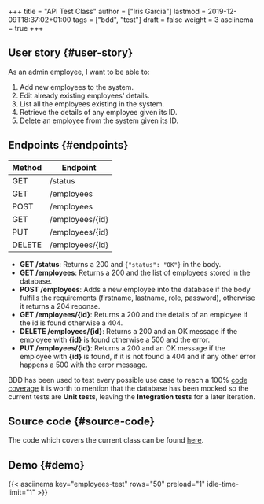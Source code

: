 +++
title = "API Test Class"
author = ["Iris Garcia"]
lastmod = 2019-12-09T18:37:02+01:00
tags = ["bdd", "test"]
draft = false
weight = 3
asciinema = true
+++

## User story {#user-story}

As an admin employee, I want to be able to:

1.  Add new employees to the system.
2.  Edit already existing employees' details.
3.  List all the employees existing in the system.
4.  Retrieve the details of any employee given its ID.
5.  Delete an employee from the system given its ID.


## Endpoints {#endpoints}

| Method | Endpoint        |
|--------|-----------------|
| GET    | /status         |
| GET    | /employees      |
| POST   | /employees      |
| GET    | /employees/{id} |
| PUT    | /employees/{id} |
| DELETE | /employees/{id} |

-   **GET /status**: Returns a 200 and `{"status": "OK"}` in the body.
-   **GET /employees**: Returns a 200 and the list of employees stored in the database.
-   **POST /employees**: Adds a new employee into the database if the body
    fulfills the requirements (firstname, lastname, role, password),
    otherwise it returns a 204 reponse.
-   **GET /employees/{id}**: Returns a 200 and the details of an employee
    if the id is found otherwise a 404.
-   **DELETE /employees/{id}**: Returns a 200 and an OK message if the
    employee with **{id}** is found otherwise a 500 and the error.
-   **PUT /employees/{id}**: Returns a 200 and an OK message if the
    employee with **{id}** is found, if it is not found a 404 and if any
    other error happens a 500 with the error message.

BDD has been used to test every possible use case to reach a 100%
[code coverage](/coverage.html) it is worth to mention that the database has been mocked so
the current tests are **Unit tests**, leaving the **Integration tests**
for a later iteration.


## Source code {#source-code}

The code which covers the current class can be found [here](https://github.com/iris-garcia/workday/blob/master/api/router%5Ftest.go).


## Demo {#demo}

{{< asciinema key="employees-test" rows="50" preload="1"
idle-time-limit="1" >}}
